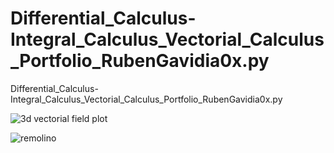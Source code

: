 # Differential_Calculus-Integral_Calculus_Vectorial_Calculus_Portfolio_RubenGavidia0x.py
Differential_Calculus-Integral_Calculus_Vectorial_Calculus_Portfolio_RubenGavidia0x.py

![3d vectorial field plot](https://user-images.githubusercontent.com/35381213/123903069-f912f880-d93b-11eb-8a16-f67995dcfb63.png)

![remolino](https://user-images.githubusercontent.com/35381213/123899457-3d4eca80-d935-11eb-9e3e-cad8bb2eccca.png)


